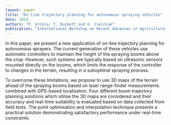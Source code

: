 ```yaml
---
layout: paper
title: "On-line trajectory planning for autonomous spraying vehicles"
date: 2014
authors: "P. Urcola, T. Duckett and G. Cielniak"
publication: "International Workshop on Recent Advances in Agricultural Robotics"
---
```


In this paper, we present a new application of on-line trajectory planning for autonomous sprayers.
The current generation of these vehicles use automatic controllers to maintain the height of the spraying booms above the crop.
However, such systems are typically based on ultrasonic sensors mounted directly on the booms, which limits the response of the controller to changes in the terrain, resulting in a suboptimal spraying process.

To overcome these limitations, we propose to use 3D maps of the terrain ahead of the spraying booms based on laser range-finder measurements combined with GPS-based localisation.
Four different boom trajectory planning solutions which utilise the 3D maps are considered and their accuracy and real-time suitability is evaluated based on data collected from field tests.
The point optimisation and interpolation technique presents a practical solution demonstrating satisfactory performance under real-time constraints.

